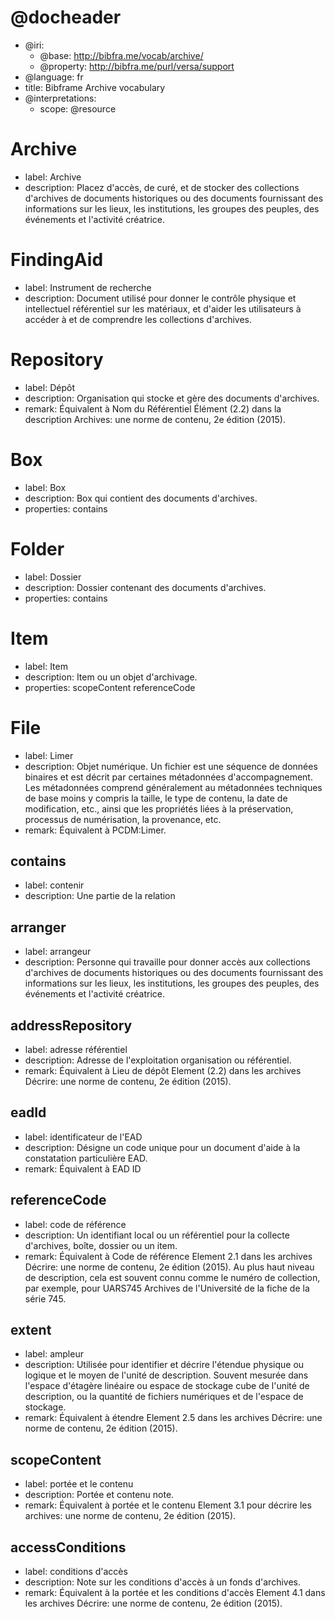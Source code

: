 <!---

Bibframe Lite + Archive

Archive Bibframe est un point de départ pour la description archivistique qui se fonde sur le vocabulaire 
Bibframe Lite. Il est conforme au cadre Bibframe et Archives Décrire: Une norme de contenu (DACS). 
Lorsque cela est possible, le vocabulaire est lien-compatible avec le vocabulaire BIBFRAME de la Bibliothèque du Congrès.

Actuellement, nous analysons les normes de codage y compris Encoded Archival Description et archivistique 
encodée organes Contexte-entreprise pour développer Bibframe Archive et outils prototypes pour transformer 
XML pour les données liées. Nous nous félicitons de la rétroaction des archives et de métadonnées professionnels. 
Pour fournir des commentaires ou demander plus d'informations sur Archive Bibframe, s'il vous plaît contacter 
Gloria Gonzalez au gloria (at) zepheira (dot) com.

Vous remarquerez que les termes Archives BIBFRAME utilisent un humpCase / convention HumpCase,
qui découle de l'héritage BIBFRAME.

-->

# @docheader

* @iri:
    * @base: http://bibfra.me/vocab/archive/
    * @property: http://bibfra.me/purl/versa/support
* @language: fr
* title: Bibframe Archive vocabulary
* @interpretations:
    * scope: @resource

# Archive
* label: Archive
* description: Placez d'accès, de curé, et de stocker des collections d'archives de documents historiques ou des documents fournissant des informations sur les lieux, les institutions, les groupes des peuples, des événements et l'activité créatrice.

# FindingAid
* label: Instrument de recherche
* description: Document utilisé pour donner le contrôle physique et intellectuel référentiel sur les matériaux, et d'aider les utilisateurs à accéder à et de comprendre les collections d'archives.

# Repository
* label: Dépôt
* description: Organisation qui stocke et gère des documents d'archives.
* remark: Équivalent à Nom du Référentiel Élément (2.2) dans la description Archives: une norme de contenu, 2e édition (2015).

# Box
* label: Box
* description: Box qui contient des documents d'archives.
* properties: contains

# Folder
* label: Dossier
* description: Dossier contenant des documents d'archives.
* properties: contains

# Item
* label: Item
* description: Item ou un objet d'archivage.
* properties: scopeContent referenceCode

# File
* label: Limer
* description: Objet numérique. Un fichier est une séquence de données binaires et est décrit par certaines métadonnées d'accompagnement. Les métadonnées comprend généralement au métadonnées techniques de base moins y compris la taille, le type de contenu, la date de modification, etc., ainsi que les propriétés liées à la préservation, processus de numérisation, la provenance, etc.
* remark: Équivalent à PCDM:Limer.

## contains
* label: contenir
* description: Une partie de la relation

## arranger
* label: arrangeur
* description: Personne qui travaille pour donner accès aux collections d'archives de documents historiques ou des documents fournissant des informations sur les lieux, les institutions, les groupes des peuples, des événements et l'activité créatrice.

## addressRepository 
* label: adresse référentiel
* description: Adresse de l'exploitation organisation ou référentiel.
* remark: Équivalent à Lieu de dépôt Element (2.2) dans les archives Décrire: une norme de contenu, 2e édition (2015).

## eadId
* label: identificateur de l'EAD
* description: Désigne un code unique pour un document d'aide à la constatation particulière EAD.
* remark: Équivalent à EAD ID <eadid>

## referenceCode
* label: code de référence
* description: Un identifiant local ou un référentiel pour la collecte d'archives, boîte, dossier ou un item.
* remark: Équivalent à Code de référence Element 2.1 dans les archives Décrire: une norme de contenu, 2e édition (2015). Au plus haut niveau de description, cela est souvent connu comme le numéro de collection, par exemple, pour UARS745 Archives de l'Université de la fiche de la série 745.

## extent
* label: ampleur
* description: Utilisée pour identifier et décrire l'étendue physique ou logique et le moyen de l'unité de description. Souvent mesurée dans l'espace d'étagère linéaire ou espace de stockage cube de l'unité de description, ou la quantité de fichiers numériques et de l'espace de stockage.
* remark: Équivalent à étendre Element 2.5 dans les archives Décrire: une norme de contenu, 2e édition (2015).

## scopeContent
* label: portée et le contenu
* description: Portée et contenu note. 
* remark: Équivalent à portée et le contenu Element 3.1 pour décrire les archives: une norme de contenu, 2e édition (2015).

## accessConditions
* label: conditions d'accès
* description: Note sur les conditions d'accès à un fonds d'archives.
* remark: Équivalent à la portée et les conditions d'accès Element 4.1 dans les archives Décrire: une norme de contenu, 2e édition (2015).
